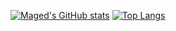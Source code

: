 [![Maged's GitHub stats](https://github-readme-stats.vercel.app/api?username=magedhelmy1&show_icons=true&theme=radical)](https://github.com/magedhelmy1/repo)
[![Top Langs](https://github-readme-stats.vercel.app/api/top-langs/?username=magedhelmy1&hide=jupyter%20notebook,PureBasic,CSS)](https://github.com/magedhelmy1/github-readme-stats)

